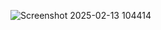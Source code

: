 ![Screenshot 2025-02-13 104414](https://github.com/user-attachments/assets/608bffb3-88dc-4709-a794-bb700d9e84e9)
